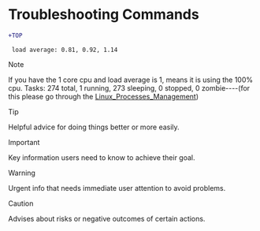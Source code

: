  # Troubleshooting Commands

 ```diff
+TOP
```
```
 load average: 0.81, 0.92, 1.14
```
> [!NOTE]
> If you have the 1 core cpu and load average is 1, means it is using the 100% cpu.
> Tasks: 274 total,   1 running, 273 sleeping,   0 stopped,   0 zombie----(for this please go through the [Linux_Processes_Management](linux_docks/Linux_Processes_Management))


> [!TIP]
> Helpful advice for doing things better or more easily.

> [!IMPORTANT]
> Key information users need to know to achieve their goal.

> [!WARNING]
> Urgent info that needs immediate user attention to avoid problems.

> [!CAUTION]
> Advises about risks or negative outcomes of certain actions.
